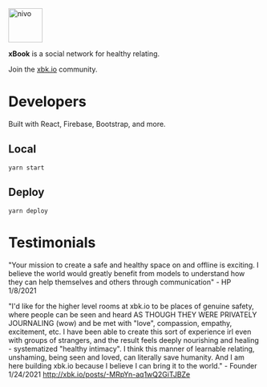 <img alt="nivo" src="https://raw.githubusercontent.com/geoffreyhale/xbk.io/master/public/logo192.png" width="68" height="68"/>

**xBook** is a social network for healthy relating.

Join the [xbk.io](https://xbk.io) community.

# Developers

Built with React, Firebase, Bootstrap, and more.

## Local

```
yarn start
```

## Deploy

```
yarn deploy
```

# Testimonials

"Your mission to create a safe and healthy space on and offline is exciting. I believe the world would greatly benefit from models to understand how they can help themselves and others through communication" - HP 1/8/2021

"I'd like for the higher level rooms at xbk.io to be places of genuine safety, where people can be seen and heard AS THOUGH THEY WERE PRIVATELY JOURNALING (wow) and be met with "love", compassion, empathy, excitement, etc. I have been able to create this sort of experience irl even with groups of strangers, and the result feels deeply nourishing and healing - systematized "healthy intimacy". I think this manner of learnable relating, unshaming, being seen and loved, can literally save humanity. And I am here building xbk.io because I believe I can bring it to the world." - Founder 1/24/2021 http://xbk.io/posts/-MRpYn-aq1wQ2GiTJBZe
